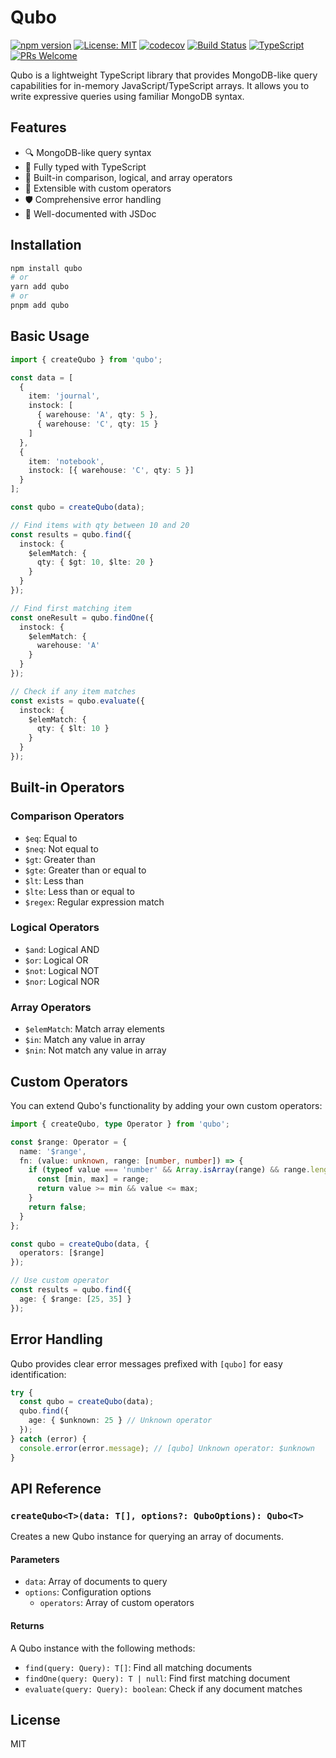 # Qubo

[![npm version](https://img.shields.io/npm/v/qubo.svg)](https://www.npmjs.com/package/qubo)
[![License: MIT](https://img.shields.io/badge/License-MIT-yellow.svg)](https://opensource.org/licenses/MIT)
[![codecov](https://codecov.io/gh/tinas/qubo/branch/main/graph/badge.svg)](https://codecov.io/gh/tinas/qubo)
[![Build Status](https://github.com/tinas/qubo/workflows/CI/badge.svg)](https://github.com/tinas/qubo/actions)
[![TypeScript](https://img.shields.io/badge/TypeScript-5.0-blue.svg)](https://www.typescriptlang.org/)
[![PRs Welcome](https://img.shields.io/badge/PRs-welcome-brightgreen.svg)](http://makeapullrequest.com)

Qubo is a lightweight TypeScript library that provides MongoDB-like query capabilities for in-memory JavaScript/TypeScript arrays. It allows you to write expressive queries using familiar MongoDB syntax.

## Features

- 🔍 MongoDB-like query syntax
- 💪 Fully typed with TypeScript
- 🎯 Built-in comparison, logical, and array operators
- 🔧 Extensible with custom operators
- 🛡️ Comprehensive error handling
- 📝 Well-documented with JSDoc

## Installation

```bash
npm install qubo
# or
yarn add qubo
# or
pnpm add qubo
```

## Basic Usage

```typescript
import { createQubo } from 'qubo';

const data = [
  {
    item: 'journal',
    instock: [
      { warehouse: 'A', qty: 5 },
      { warehouse: 'C', qty: 15 }
    ]
  },
  {
    item: 'notebook',
    instock: [{ warehouse: 'C', qty: 5 }]
  }
];

const qubo = createQubo(data);

// Find items with qty between 10 and 20
const results = qubo.find({
  instock: { 
    $elemMatch: { 
      qty: { $gt: 10, $lte: 20 } 
    } 
  }
});

// Find first matching item
const oneResult = qubo.findOne({
  instock: { 
    $elemMatch: { 
      warehouse: 'A' 
    } 
  }
});

// Check if any item matches
const exists = qubo.evaluate({
  instock: { 
    $elemMatch: { 
      qty: { $lt: 10 } 
    } 
  }
});
```

## Built-in Operators

### Comparison Operators
- `$eq`: Equal to
- `$neq`: Not equal to
- `$gt`: Greater than
- `$gte`: Greater than or equal to
- `$lt`: Less than
- `$lte`: Less than or equal to
- `$regex`: Regular expression match

### Logical Operators
- `$and`: Logical AND
- `$or`: Logical OR
- `$not`: Logical NOT
- `$nor`: Logical NOR

### Array Operators
- `$elemMatch`: Match array elements
- `$in`: Match any value in array
- `$nin`: Not match any value in array

## Custom Operators

You can extend Qubo's functionality by adding your own custom operators:

```typescript
import { createQubo, type Operator } from 'qubo';

const $range: Operator = {
  name: '$range',
  fn: (value: unknown, range: [number, number]) => {
    if (typeof value === 'number' && Array.isArray(range) && range.length === 2) {
      const [min, max] = range;
      return value >= min && value <= max;
    }
    return false;
  }
};

const qubo = createQubo(data, {
  operators: [$range]
});

// Use custom operator
const results = qubo.find({
  age: { $range: [25, 35] }
});
```

## Error Handling

Qubo provides clear error messages prefixed with `[qubo]` for easy identification:

```typescript
try {
  const qubo = createQubo(data);
  qubo.find({
    age: { $unknown: 25 } // Unknown operator
  });
} catch (error) {
  console.error(error.message); // [qubo] Unknown operator: $unknown
}
```

## API Reference

### `createQubo<T>(data: T[], options?: QuboOptions): Qubo<T>`

Creates a new Qubo instance for querying an array of documents.

#### Parameters
- `data`: Array of documents to query
- `options`: Configuration options
  - `operators`: Array of custom operators

#### Returns
A Qubo instance with the following methods:
- `find(query: Query): T[]`: Find all matching documents
- `findOne(query: Query): T | null`: Find first matching document
- `evaluate(query: Query): boolean`: Check if any document matches

## License

MIT